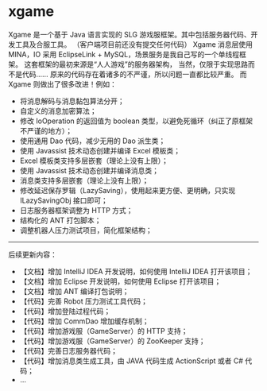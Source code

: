 # xgame
Xgame 是一个基于 Java 语言实现的 SLG 游戏服框架。其中包括服务器代码、开发工具及合服工具。
（客户端项目前还没有提交任何代码）
Xgame 消息层使用 MINA，IO 采用 EclipseLink + MySQL，场景服务是我自己写的一个单线程框架。
这套框架的最初来源是“人人游戏”的服务器架构，
当然，仅限于实现思路而不是代码……
原来的代码存在着诸多的不严谨，所以问题一直都比较严重。
而 Xgame 则做出了很多改进！例如：
* 将消息解码与消息黏包算法分开；
* 自定义的消息加密算法；
* 修改 IoOperation 的返回值为 boolean 类型，以避免死循环（纠正了原框架不严谨的地方）；
* 使用通用 Dao 代码，减少无用的 Dao 派生类；
* 使用 Javassist 技术动态创建并编译 Excel 模板类；
* Excel 模板类支持多层嵌套（理论上没有上限）；
* 使用 Javassist 技术动态创建并编译消息类；
* 消息类支持多层嵌套（理论上没有上限）；
* 修改延迟保存罗辑（LazySaving），使用起来更方便、更明确，只实现 ILazySavingObj 接口即可；
* 日志服务器框架调整为 HTTP 方式；
* 结构化的 ANT 打包脚本；
* 调整机器人压力测试项目，简化框架结构；
----
后续更新内容：
* 【文档】增加 IntelliJ IDEA 开发说明，如何使用 IntelliJ IDEA 打开该项目；
* 【文档】增加 Eclipse 开发说明，如何使用 Eclipse 打开该项目；
* 【文档】增加 ANT 编译打包说明；
* 【代码】完善 Robot 压力测试工具代码；
* 【代码】增加登陆过程代码；
* 【代码】增加 CommDao 增加缓存机制；
* 【代码】增加游戏服（GameServer）的 HTTP 支持；
* 【代码】增加游戏服（GameServer）的 ZooKeeper 支持；
* 【代码】完善日志服务器代码；
* 【代码】增加消息类生成工具，由 JAVA 代码生成 ActionScript 或者 C# 代码；
* ...
